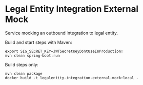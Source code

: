 # Legal Entity Integration External Mock
Service mocking an outbound integration to legal entity. 

Build and start steps with Maven:
```
export SIG_SECRET_KEY=JWTSecretKeyDontUseInProduction!
mvn clean spring-boot:run
```

Build steps only:
```
mvn clean package
docker build -t legalentity-integration-external-mock:local .
```
